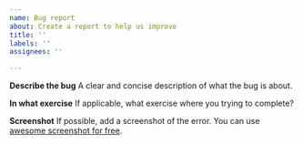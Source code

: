 ```yaml
---
name: Bug report
about: Create a report to help us improve
title: ''
labels: ''
assignees: ''

---
```


**Describe the bug**
A clear and concise description of what the bug is about.

**In what exercise**
If applicable, what exercise where you trying to complete?

**Screenshot**
If possible, add a screenshot of the error. You can use [awesome screenshot for free](https://www.awesomescreenshot.com/).

